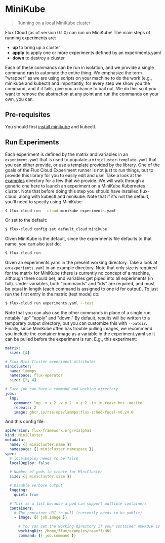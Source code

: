 # MiniKube

> Running on a local MiniKube cluster

Flux Cloud (as of version 0.1.0) can run on MiniKube! The main steps of running experiments are:

 - **up** to bring up a cluster
 - **apply** to apply one or more experiments defined by an experiments.yaml
 - **down** to destroy a cluster

Each of these commands can be run in isolation, and we provide a single command **run** to
automate the entire thing. We emphasize the term "wrapper" as we are using scripts on your
machine to do the work (e.g., minikube and kubectl) and importantly, for every step we show
you the command, and if it fails, give you a chance to bail out. We do this so if you
want to remove the abstraction at any point and run the commands on your own, you can.

## Pre-requisites

You should first [install minikube](https://minikube.sigs.k8s.io/docs/start/)
and kubectl.


## Run Experiments

Each experiment is defined by the matrix and variables in an `experiment.yaml` that is used to
populate a `minicluster-template.yaml` that you can either provide, or use a template provided by the
library. One of the goals of the Flux Cloud Experiment runner is not just to run things, but to
provide this library for you to easily edit and use! Take a look at the [examples](https://github.com/converged-computing/flux-cloud/tree/main/examples)
directory for a few that we provide. We will walk through a generic one here to launch
an experiment on a MiniKube Kubernetes cluster. Note that before doing this step you should
have installed flux-cloud, along with kubectl and minikube. Note that if it's not the default,
you'll need to specify using MiniKube:

```bash
$ flux-cloud run --cloud minikube experiments.yaml
```

Or set to the default:

```bash
$ flux-cloud config set default_cloud:minikube
```

Given MiniKube is the default, since the experiments file defaults to that name, you can also just do:

```bash
$ flux-cloud run
```

Given an experiments.yaml in the present working directory. Take a look at an `experients.yaml` in an example directory.
Note that only size is required for the matrix for MiniKube (there is currently no concept of a machine,
although there could be), and variables get piped into all experiments (in full). Under variables,
both "commands" and "ids" are required, and must be equal in length (each command is assigned to one id
for output). To just run the first entry in the matrix (test mode) do:

```bash
$ flux-cloud run experiments.yaml --test
```

Note that you can also use the other commands in place of a single run, notably "up" "apply" and "down."
By default, results will be written to a temporary output directory, but you can customize this with `--outdir`.
Finally, since MiniKube often has trouble pulling images, we recommend you include the container image as a variable
in the experiment.yaml so it can be pulled before the experiment is run. E.g., this experiment:

```yaml
matrix:
  size: [4]

# Flux Mini Cluster experiment attributes
minicluster:
  name: lammps
  namespace: flux-operator
  size: [2, 4]

# Each job can have a command and working directory
jobs:
  lmp:
    command: lmp -v x 2 -v y 2 -v z 2 -in in.reaxc.hns -nocite
    repeats: 2
    image: ghcr.io/rse-ops/lammps:flux-sched-focal-v0.24.0
```

And this config file:

```yaml
apiVersion: flux-framework.org/v1alpha1
kind: MiniCluster
metadata:
  name: {{ minicluster.name }}
  namespace: {{ minicluster.namespace }}
spec:
  # localDeploy needs to be false
  localDeploy: false

  # Number of pods to create for MiniCluster
  size: {{ minicluster.size }}

  # Disable verbose output
  logging:
    quiet: true

  # This is a list because a pod can support multiple containers
  containers:
    # The container URI to pull (currently needs to be public)
    - image: {{ job.image }}

      # You can set the working directory if your container WORKDIR is not correct.
      workingDir: /home/flux/examples/reaxff/HNS
      command: {{ job.command }}
```
